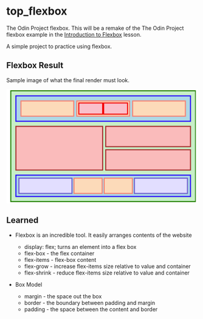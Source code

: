 # top_flexbox

The Odin Project flexbox.
This will be a remake of the The Odin Project flexbox example in
the [Introduction to Flexbox](https://www.theodinproject.com/lessons/foundations-introduction-to-flexbox) lesson.

A simple project to practice using flexbox.

## Flexbox Result

Sample image of what the final render must look.

![Sample Image of the final render](result.png)

## Learned 

- Flexbox is an incredible tool. It easily arranges contents of the website
    * display: flex; turns an element into a flex box
    * flex-box - the flex container
    * flex-items - flex-box content
    * flex-grow - increase flex-items size relative to value and container
    * flex-shrink - reduce flex-items size relative to value and container
    
- Box Model
    * margin - the space out the box
    * border - the boundary between padding and margin
    * padding - the space between the content and border 

